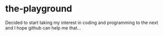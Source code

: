 # the-playground
Decided to start taking my interest in coding and programming to the next and I hope github can help me that...
